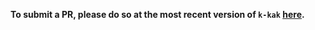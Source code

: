 **To submit a PR, please do so at the most recent version of `k-kak` [here](https://github.com/kframework/k-editor-support/tree/master/k-kak).**

